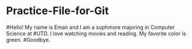 # Practice-File-for-Git
#Hello! My name is Eman and I am a sophmore majoring in Computer Science at #UTD. I love watching movies and reading. My favorite color is green. #Goodbye. 